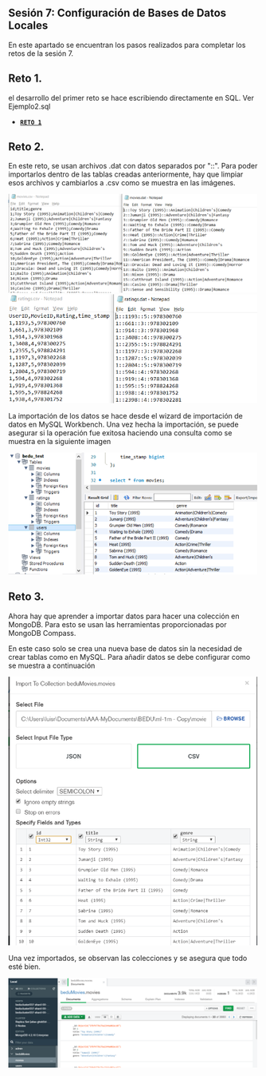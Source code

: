 ## Sesión 7: Configuración de Bases de Datos Locales

En este apartado se encuentran los pasos realizados para completar los retos de la sesión 7.

## Reto 1.

el desarrollo del primer reto se hace escribiendo directamente en SQL. Ver Ejemplo2.sql

- [**`RETO 1`**](Reto1.sql)

## Reto 2.

En este reto, se usan archivos .dat con datos separados por "::". Para poder importarlos dentro de las tablas creadas anteriormente, hay que limpiar esos archivos y cambiarlos a .csv como se muestra en las imágenes.

<img src="imagenes/Reto2MoviesClean.png" width="500">
<img src="imagenes/Reto2RatingsClean.png" width="500">

La importación de los datos se hace desde el wizard de importación de datos en MySQL Workbench.
Una vez hecha la importación, se puede asegurar si la operación fue exitosa haciendo una consulta como se muestra en la siguiente imagen 

<img src="imagenes/Consulta.png" width="500">

## Reto 3.

Ahora hay que aprender a importar datos para hacer una colección en MongoDB.
Para esto se usan las herramientas proporcionadas por MongoDB Compass.

En este caso solo se crea una nueva base de datos sin la necesidad de crear tablas como en MySQL.
Para añadir datos se debe configurar como se muestra a continuación

<img src="imagenes/ImportMongo.png" width="500">

Una vez importados, se observan las colecciones y se asegura que todo esté bien.

<img src="imagenes/documents.png" width="500">